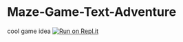 # Maze-Game-Text-Adventure
cool game idea
[![Run on Repl.it](https://repl.it/badge/github/ZSRoach/Maze-Game-Text-Adventure)](https://repl.it/github/ZSRoach/Maze-Game-Text-Adventure)
